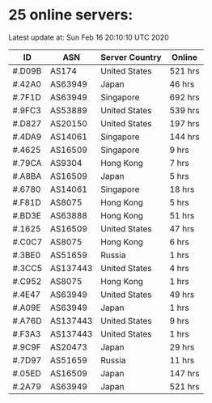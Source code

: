 # 25 online servers:

Latest update at: Sun Feb 16 20:10:10 UTC 2020

| ID | ASN | Server Country | Online |
| -- | --- | -------------- | ------ |
| #.D09B | AS174 | United States | 521 hrs |
| #.42A0 | AS63949 | Japan | 46 hrs |
| #.7F1D | AS63949 | Singapore | 692 hrs |
| #.9FC3 | AS53889 | United States | 539 hrs |
| #.D827 | AS20150 | United States | 197 hrs |
| #.4DA9 | AS14061 | Singapore | 144 hrs |
| #.4625 | AS16509 | Singapore | 9 hrs |
| #.79CA | AS9304 | Hong Kong | 7 hrs |
| #.A8BA | AS16509 | Japan | 5 hrs |
| #.6780 | AS14061 | Singapore | 18 hrs |
| #.F81D | AS8075 | Hong Kong | 5 hrs |
| #.BD3E | AS63888 | Hong Kong | 51 hrs |
| #.1625 | AS16509 | United States | 47 hrs |
| #.C0C7 | AS8075 | Hong Kong | 6 hrs |
| #.3BE0 | AS51659 | Russia | 1 hrs |
| #.3CC5 | AS137443 | United States | 4 hrs |
| #.C952 | AS8075 | Hong Kong | 1 hrs |
| #.4E47 | AS63949 | United States | 49 hrs |
| #.A09E | AS63949 | Japan | 1 hrs |
| #.A76D | AS137443 | United States | 9 hrs |
| #.F3A3 | AS137443 | United States | 1 hrs |
| #.9C9F | AS20473 | Japan | 29 hrs |
| #.7D97 | AS51659 | Russia | 11 hrs |
| #.05ED | AS16509 | Japan | 147 hrs |
| #.2A79 | AS63949 | Japan | 521 hrs |

